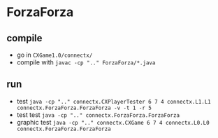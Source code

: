 # ForzaForza

## compile

* go in `CXGame1.0/connectx/`
* compile with `javac -cp ".." ForzaForza/*.java`

## run

* test `java -cp ".." connectx.CXPlayerTester 6 7 4 connectx.L1.L1 connectx.ForzaForza.ForzaForza -v -t 1 -r 5`
* test test `java -cp ".." connectx.ForzaForza.ForzaForza`
* graphic test `java -cp ".." connectx.CXGame 6 7 4 connectx.L0.L0 connectx.ForzaForza.ForzaForza`
